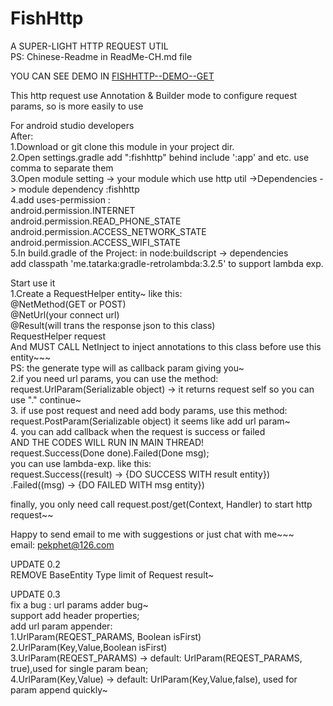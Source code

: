 # FishHttp
A SUPER-LIGHT HTTP REQUEST UTIL<br/>
PS: Chinese-Readme in  ReadMe-CH.md file<br/>

YOU CAN SEE DEMO IN  <a href="https://github.com/pekphet/FishHttpDemo">FISHHTTP--DEMO--GET</a>

This http request use Annotation & Builder mode to configure request params, so is more easily to use

For android studio developers<br/>
After:<br/>
1.Download or git clone this module in your project dir.</br>
2.Open settings.gradle add ":fishhttp" behind include ':app' and etc. use comma to separate them</br>
3.Open module setting -> your module which use http util ->Dependencies -> module dependency :fishhttp</br>
4.add uses-permission :</br>
    android.permission.INTERNET</br>
    android.permission.READ_PHONE_STATE</br>
    android.permission.ACCESS_NETWORK_STATE</br>
    android.permission.ACCESS_WIFI_STATE</br>
5.In build.gradle of the Project: in node:buildscript -> dependencies<br/>
add classpath 'me.tatarka:gradle-retrolambda:3.2.5' to support lambda exp.<br/>

Start use it</br>
1.Create a RequestHelper entity~   like this:</br>
@NetMethod(GET or POST)</br>
@NetUrl(your connect url)</br>
@Result(will trans the response json to this class)</br>
RequestHelper<RESULT> request</br>
And MUST CALL NetInject to inject annotations to this class  before use this entity~~~</br>
PS: the generate type will as callback param giving you~</br>
2.if you need url params, you can use the method:</br>
request.UrlParam(Serializable object) -> it returns request self so you can use "." continue~</br>
3. if use post request and need add body params, use this method:</br>
request.PostParam(Serializable object)  it seems like add url param~</br>
4. you can add callback when the request is success or failed</br>
AND THE CODES WILL RUN IN MAIN THREAD!</br>
request.Success(Done<Result> done).Failed(Done<String> msg);</br>
you can use lambda-exp. like this:</br>
request.Success((result) -> {DO SUCCESS WITH result entity})</br>
  .Failed((msg) -> {DO FAILED WITH msg entity})</br>

finally, you only need call request.post/get(Context, Handler) to start http request~~</br>

Happy to send email to me with suggestions or just chat with me~~~</br>
email: pekphet@126.com</br>

UPDATE 0.2  </br>
REMOVE BaseEntity Type limit of Request result~<br/>

UPDATE 0.3  <br/>
fix a bug : url params adder bug~ <br/>
support add header properties;<br/>
add url param appender:<br/>
1.UrlParam(REQEST_PARAMS, Boolean isFirst)<br/>
2.UrlParam(Key,Value,Boolean isFirst)<br/>
3.UrlParam(REQEST_PARAMS)  -> default: UrlParam(REQEST_PARAMS, true),used for single param bean;<br/>
4.UrlParam(Key,Value) -> default: UrlParam(Key,Value,false), used for param append quickly~<br/>







